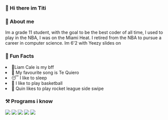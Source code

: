 ### 👋 Hi there im Titi
### 👜 About me
<p>Im a grade 11 student, with the goal to be the best coder of all time, I used to play in the NBA, I was on the Miami Heat. I retired from the NBA to pursue a career in computer science. Im 6'2 with Yeezy slides on</p>

### 🌠 Fun Facts
<li>💖Liam Cale is my bff</li>
<li>🎵 My favourite song is Te Quiero</li>
<li>😴 I like to sleep</li>
<li>🏀 I like to play basketball</li>
<li>🗿 Quin likes to play rocket league side swipe</li>

### ⚒️ Programs i know
<p><img src=https://camo.githubusercontent.com/2ab1763dfd0b9fde32eae90f26de755741d2611cb8b68a7cc249c78ee5ea5c3e/68747470733a2f2f696d672e736869656c64732e696f2f62616467652f48544d4c352d4533344632363f6c6f676f3d68746d6c35266c6f676f436f6c6f723d7768697465>
<img src=https://camo.githubusercontent.com/f5aa6c5f63f9767ab28659cde736efed2fcae13ce8ab099ccc012ae40715d0d9/68747470733a2f2f696d672e736869656c64732e696f2f62616467652f4a6176615363726970742d4637444631453f6c6f676f3d6a617661736372697074266c6f676f436f6c6f723d626c61636b>
<img src=https://camo.githubusercontent.com/f2005838a94ff60b21efa51117fec1395810c3f20bc406488420d0519746e024/68747470733a2f2f696d672e736869656c64732e696f2f62616467652f507974686f6e2d3337373641423f6c6f676f3d707974686f6e266c6f676f436f6c6f723d7768697465>
<img src=https://camo.githubusercontent.com/67e0d47e9b7284be91cb8b1bd7f45f560f994da1936e5c99e12a0335ab5286ba/68747470733a2f2f696d672e736869656c64732e696f2f62616467652f5653436f64652d3030374143433f6c6f676f3d76697375616c2d73747564696f2d636f6465266c6f676f436f6c6f723d7768697465>
<img src=https://camo.githubusercontent.com/a219a65617ba2d87c587138400ed9764fcfebeeeef9e570a8eade0ebbcf9f4e6/68747470733a2f2f696d672e736869656c64732e696f2f62616467652f556e6974792d3030303030303f6c6f676f3d756e697479266c6f676f436f6c6f723d7768697465>
</p>


